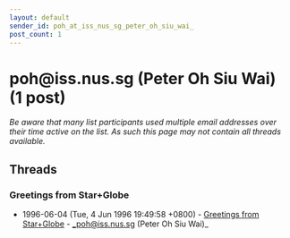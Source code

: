 ```yaml
---
layout: default
sender_id: poh_at_iss_nus_sg_peter_oh_siu_wai_
post_count: 1
---
```


# poh<span>@</span>iss.nus.sg (Peter Oh Siu Wai) (1 post)

_Be aware that many list participants used multiple email addresses over their time active on the list. As such this page may not contain all threads available._

## Threads

### Greetings from Star+Globe
+ 1996-06-04 (Tue, 4 Jun 1996 19:49:58 +0800) - [Greetings from Star+Globe](/archive/1996/06/a5c59cc4eeaf539ecf042dd32538c38ba46669c3b28ba842ce207f76a318ca7c) - _poh@iss.nus.sg (Peter Oh Siu Wai)_

